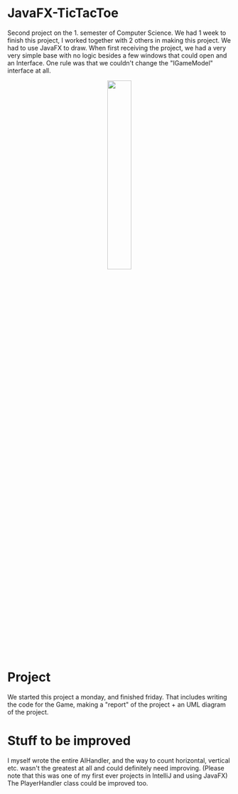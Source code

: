 # JavaFX-TicTacToe
Second project on the 1. semester of Computer Science. We had 1 week to finish this project, I worked together with 2 others in making this project. We had to use JavaFX to draw. 
When first receiving the project, we had a very very simple base with no logic besides a few windows that could open and an Interface.
One rule was that we couldn't change the "IGameModel" interface at all.

<p align="center" width="100%">
    <img width="33%" src="https://i.imgur.com/bTOSFlQ.png">
</p>


# Project
We started this project a monday, and finished friday. That includes writing the code for the Game, making a "report" of the project + an UML diagram of the project.

# Stuff to be improved
I myself wrote the entire AIHandler, and the way to count horizontal, vertical etc. wasn't the greatest at all and could definitely need improving. (Please note that this was one of my first ever projects in IntelliJ and using JavaFX)
The PlayerHandler class could be improved too.


